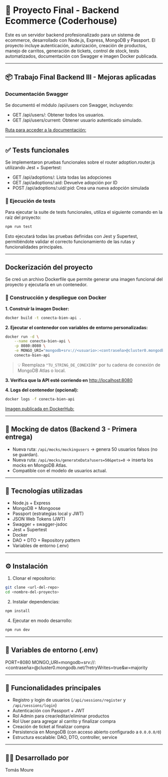 # 🛒 Proyecto Final - Backend Ecommerce (Coderhouse)

Este es un servidor backend profesionalizado para un sistema de ecommerce, desarrollado con Node.js, Express, MongoDB y Passport. El proyecto incluye autenticación, autorización, creación de productos, manejo de carritos, generación de tickets, control de stock, tests automatizados, documentación con Swagger e imagen Docker publicada.

---

##  📦  Trabajo Final Backend III - Mejoras aplicadas

### Documentación Swagger
Se documentó el módulo /api/users con Swagger, incluyendo:

- GET /api/users/: Obtener todos los usuarios.
- GET /api/users/current: Obtener usuario autenticado simulado.

[Ruta para acceder a la documentación:](http://localhost:8080/api-docs)

---

## ✅ Tests funcionales

Se implementaron pruebas funcionales sobre el router adoption.router.js utilizando Jest + Supertest:

- GET /api/adoptions/: Lista todas las adopciones
- GET /api/adoptions/:aid: Devuelve adopción por ID
- POST /api/adoptions/:uid/:pid: Crea una nueva adopción simulada

### 🚦 Ejecución de tests

Para ejecutar la suite de tests funcionales, utiliza el siguiente comando en la raíz del proyecto:

```bash
npm run test
```

Esto ejecutará todas las pruebas definidas con Jest y Supertest, permitiéndote validar el correcto funcionamiento de las rutas y funcionalidades principales.

---

## Dockerización del proyecto

Se creó un archivo Dockerfile que permite generar una imagen funcional del proyecto y ejecutarla en un contenedor.

### 🐳 Construcción y despliegue con Docker

**1. Construir la imagen Docker:**
```bash
docker build -t conecta-bien-api .
```

**2. Ejecutar el contenedor con variables de entorno personalizadas:**
```bash
docker run -d \
    --name conecta-bien-api \
    -p 8080:8080 \
    -e MONGO_URI="mongodb+srv://<usuario>:<contraseña>@cluster0.mongodb.net/<nombreBaseDeDatos>?retryWrites=true&w=majority" \
    conecta-bien-api
```

> 💡 Reemplaza `"TU_STRING_DE_CONEXIÓN"` por tu cadena de conexión de MongoDB Atlas o local.

**3. Verifica que la API esté corriendo en** [http://localhost:8080](http://localhost:8080)

**4. Logs del contenedor (opcional):**
```bash
docker logs -f conecta-bien-api
```

[Imagen publicada en DockerHub:](https://hub.docker.com/r/tomimoure08/conecta-bien-api)

---

## 🧪 Mocking de datos (Backend 3 - Primera entrega)

- Nueva ruta: `/api/mocks/mockingusers` → genera 50 usuarios falsos (no se guardan).
- Nueva ruta: `/api/mocks/generateData?users=50&pets=0` → inserta los mocks en MongoDB Atlas.
- Compatible con el modelo de usuarios actual.

---

## 🚀 Tecnologías utilizadas

- Node.js + Express
- MongoDB + Mongoose
- Passport (estrategias local y JWT)
- JSON Web Tokens (JWT)
- Swagger + swagger-jsdoc
- Jest + Supertest
- Docker
- DAO + DTO + Repository pattern
- Variables de entorno (.env)

---

## ⚙️ Instalación

1. Clonar el repositorio:
```bash
git clone <url-del-repo>
cd <nombre-del-proyecto>
```

2. Instalar dependencias:
```bash
npm install
```

4. Ejecutar en modo desarrollo:
```bash
npm run dev
```

---

## 📄 Variables de entorno (.env)

PORT=8080
MONGO_URI=mongodb+srv://<usuario>:<contraseña>@cluster0.mongodb.net/<nombreBaseDeDatos>?retryWrites=true&w=majority

---

## 🧪 Funcionalidades principales

- Registro y login de usuarios (`/api/sessions/register` y `/api/sessions/login`)
- Autenticación con Passport + JWT
- Rol Admin para crear/editar/eliminar productos
- Rol User para agregar al carrito y finalizar compra
- Creación de ticket al finalizar compra
- Persistencia en MongoDB (con acceso abierto configurado a `0.0.0.0/0`)
- Estructura escalable: DAO, DTO, controller, service

---

## 🧑‍💻 Desarrollado por

Tomás Moure
